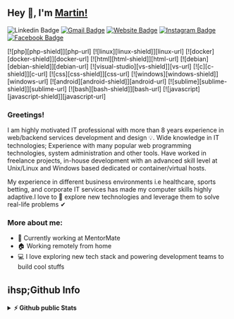 ## Hey 👋, I'm [Martin!](https://viziongames.com/)


![Linkedin Badge](https://img.shields.io/badge/LinkedIn-blue?style=flat&logo=linkedin&labelColor=blue&link=https://www.linkedin.com/in/mimko/) [![Gmail Badge](https://img.shields.io/badge/Gmail-red?style=flat-square&logo=Gmail&logoColor=white&link=mailto:geeorgiev@gmail.com)](mailto:geeorgiev@gmail.com) [![Website Badge](https://img.shields.io/badge/-Website-47CCCC?style=flat&logo=Google-Chrome&logoColor=white&link=https://viziongames.com)](https://viziongames.com) [![Instagram Badge](https://img.shields.io/badge/-Instagram-E4405F?style=flat&logo=instagram&logoColor=white&link=https://instagram.com/lifewaytravel/)](https://instagram.com/lifewaytravel) [![Facebook Badge](https://img.shields.io/badge/-Facebook-1877f2?style=flat&logo=facebook&logoColor=white&link=https://facebook.com/Mimk0)](https://facebook.com/Mimk0)

[![php][php-shield]][php-url]
[![linux][linux-shield]][linux-url]
[![docker][docker-shield]][docker-url]
[![html][html-shield]][html-url]
[![debian][debian-shield]][debian-url]
[![visual-studio][vs-shield]][vs-url]
[![c][c-shield]][c-url]
[![css][css-shield]][css-url]
[![windows][windows-shield]][windows-url]
[![android][android-shield]][android-url]
[![sublime][sublime-shield]][sublime-url]
[![bash][bash-shield]][bash-url]
[![javascript][javascript-shield]][javascript-url]

### Greetings! &nbsp;
I am highly motivated IT professional with more than 8 years experience in web/backend services development and design 💡. Wide knowledge in IT technologies; Experience with many popular web programming technologies, system administration and other tools. Have worked in freelance projects, in-house development with an advanced skill level at Unix/Linux and Windows based dedicated or container/virtual hosts.

My experience in different business environments i.e healthcare, sports betting, and corporate IT services has made my computer skills highly adaptive.I love to 👀 explore  new technologies and leverage them to solve real-life problems ✔

### More about me:

- 🏢 Currently working at MentorMate
- 🏠 Working remotely from home
- 💻 I love exploring new tech stack and powering development teams to build cool stuffs

<h2>ℹ️hsp;Github Info</h2>
<details>	
  <summary><b>⚡ Github public Stats</b></summary>

<img height="180em" src="https://github-readme-stats.Mim0oo.vercel.app/api?username=Mim0oo&show_icons=true&locale=en&hide_border=true" alt="Mim0oo" />
<img height="180em" src="https://github-readme-stats.Mim0oo.vercel.app/api/top-langs?username=Mim0oo&show_icons=true&locale=en&layout=compact&langs_count=7&hide_border=true&hide=c" alt="Mim0oo"/>
</details>
